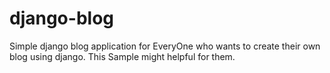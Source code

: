 # django-blog

Simple django blog application for EveryOne who wants to create their own blog using django. This Sample might helpful for them.
